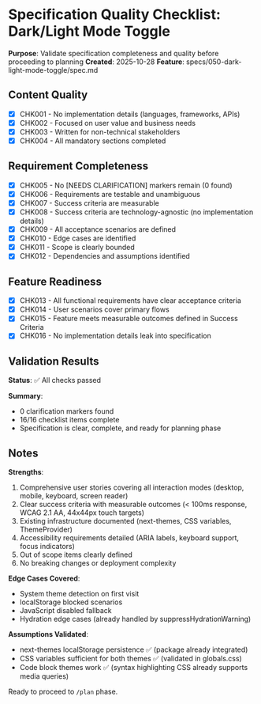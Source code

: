 # Specification Quality Checklist: Dark/Light Mode Toggle

**Purpose**: Validate specification completeness and quality before proceeding to planning
**Created**: 2025-10-28
**Feature**: specs/050-dark-light-mode-toggle/spec.md

## Content Quality

- [x] CHK001 - No implementation details (languages, frameworks, APIs)
- [x] CHK002 - Focused on user value and business needs
- [x] CHK003 - Written for non-technical stakeholders
- [x] CHK004 - All mandatory sections completed

## Requirement Completeness

- [x] CHK005 - No [NEEDS CLARIFICATION] markers remain (0 found)
- [x] CHK006 - Requirements are testable and unambiguous
- [x] CHK007 - Success criteria are measurable
- [x] CHK008 - Success criteria are technology-agnostic (no implementation details)
- [x] CHK009 - All acceptance scenarios are defined
- [x] CHK010 - Edge cases are identified
- [x] CHK011 - Scope is clearly bounded
- [x] CHK012 - Dependencies and assumptions identified

## Feature Readiness

- [x] CHK013 - All functional requirements have clear acceptance criteria
- [x] CHK014 - User scenarios cover primary flows
- [x] CHK015 - Feature meets measurable outcomes defined in Success Criteria
- [x] CHK016 - No implementation details leak into specification

## Validation Results

**Status**: ✅ All checks passed

**Summary**:
- 0 clarification markers found
- 16/16 checklist items complete
- Specification is clear, complete, and ready for planning phase

## Notes

**Strengths**:
1. Comprehensive user stories covering all interaction modes (desktop, mobile, keyboard, screen reader)
2. Clear success criteria with measurable outcomes (< 100ms response, WCAG 2.1 AA, 44x44px touch targets)
3. Existing infrastructure documented (next-themes, CSS variables, ThemeProvider)
4. Accessibility requirements detailed (ARIA labels, keyboard support, focus indicators)
5. Out of scope items clearly defined
6. No breaking changes or deployment complexity

**Edge Cases Covered**:
- System theme detection on first visit
- localStorage blocked scenarios
- JavaScript disabled fallback
- Hydration edge cases (already handled by suppressHydrationWarning)

**Assumptions Validated**:
- next-themes localStorage persistence ✅ (package already integrated)
- CSS variables sufficient for both themes ✅ (validated in globals.css)
- Code block themes work ✅ (syntax highlighting CSS already supports media queries)

Ready to proceed to `/plan` phase.

